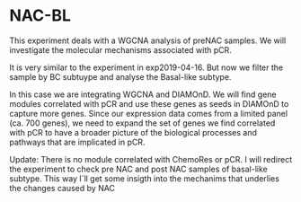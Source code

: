 # NAC-BL

This experiment deals with a WGCNA analysis of preNAC samples. We will investigate the molecular mechanisms associated with pCR.

It is very similar to the experiment in exp2019-04-16. But now we filter the sample by BC subtuype and analyse the Basal-like subtype.


In this case we are integrating WGCNA and DIAMOnD. We will find gene modules correlated with pCR and use these genes as seeds in DIAMOnD to capture more genes. Since our expression data comes from a limited panel (ca. 700 genes), we need to expand the set of genes we find correlated with pCR to have a broader picture of the biological processes and pathways that are implicated in pCR.

Update: There is no module correlated with ChemoRes or pCR. I will redirect the experiment to check pre NAC and post NAC samples of basal-like subtype. This way I´ll get some insigth into the mechanims that underlies the changes caused by NAC
